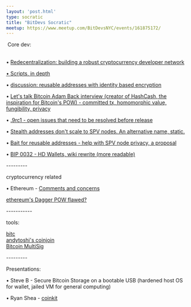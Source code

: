 ```yaml
---
layout: 'post.html'
type: socratic
title: "BitDevs Socratic"
meetup: https://www.meetup.com/BitDevsNYC/events/161875172/
---
```


 Core dev:  
[  
](https://blog.conformal.com/redecentralization-robust-developer-network/)

• [Redecentralization: building a robust cryptocurrency developer network](https://blog.conformal.com/redecentralization-robust-developer-network/)[  
](https://docs.google.com/document/d/1D_gi_7Sf9sOyAHG25cMpOO4xtLq3iJUtjRwcZXFLv1E/)

[• Scripts, in depth](https://docs.google.com/document/d/1D_gi_7Sf9sOyAHG25cMpOO4xtLq3iJUtjRwcZXFLv1E/)[  
](https://bitcointalk.org/index.php?topic=431756.0)

• [discussion: reusable addresses with identity based encryption](https://bitcointalk.org/index.php?topic=431756.0)

• [Let's talk Bitcoin Adam Back interview (creator of HashCash, the inspiration for Bitcoin's POW) - committed tx, homomorphic value, fungibility, privacy](http://letstalkbitcoin.com/e77-the-adam-back-interview/)

• [.9rc1 - open issues that need to be resolved before release](https://github.com/bitcoin/bitcoin/issues?milestone=12&state=open)[  
](https://www.mail-archive.com/bitcoin-development@lists.sourceforge.net/msg03694.html)

• [Stealth addresses don't scale to SPV nodes. An alternative name, static.](https://www.mail-archive.com/bitcoin-development@lists.sourceforge.net/msg03694.html)

• [Bait for reusable addresses - help with SPV node privacy, a proposal](https://www.mail-archive.com/bitcoin-development@lists.sourceforge.net/msg03705.html)[  
](https://github.com/sipa/bips/blob/bip32update/bip-0032.mediawiki)

• [BIP 0032 - HD Wallets, wiki rewrite (more readable)](https://github.com/sipa/bips/blob/bip32update/bip-0032.mediawiki)

\---------

cryptocurrency related

• Ethereum - [Comments and concerns](https://bitcointalk.org/index.php?PHPSESSID=udgunjj0u8l6bavud1hfoha7j7&topic=431513.0)[  
](http://bitslog.wordpress.com/2014/01/17/ethereum-dagger-pow-is-flawed/)

[ethereum's Dagger POW flawed?](http://bitslog.wordpress.com/2014/01/17/ethereum-dagger-pow-is-flawed/)

\-----------

tools:

[bitc](https://bitcointalk.org/index.php?topic=428765.0)  
[andytoshi's coinjoin](https://bitcointalk.org/index.php?topic=432121.0)  
[Bitcoin MultiSig](https://rawgithub.com/OutCast3k/bitcoin-multisig/master/index.html#)

\---------

Presentations:

• Steve B - Secure Bitcoin Storage on a bootable USB (hardened host OS for wallet, jailed VM for general computing)

• Ryan Shea - [coinkit](https://github.com/halfmoonlabs/coinkit)
